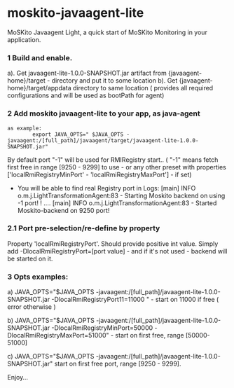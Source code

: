# moskito-javaagent-lite
MoSKito Javaagent Light, a quick start of MoSKito Monitoring in your application.


### 1 Build and enable.

  a). Get javaagent-lite-1.0.0-SNAPSHOT.jar  artifact from {javaagent-home}/target - directory  and   put it to  some location
  b). Get {javaagent-home}/target/appdata  directory to same location ( provides all required configurations and will be used as bootPath for agent)

### 2 Add  moskito javaagent-lite to your app, as  java-agent
   	as example:
			export JAVA_OPTS=" $JAVA_OPTS -javaagent:/[full_path]/javaagent/target/javaagent-lite-1.0.0-SNAPSHOT.jar"

    
   By default port "-1" will be used for RMIRegistry start.. ( "-1" means  fetch first free  in range [9250 - 9299] to use  - or any other preset with 
   properties ['localRmiRegistryMinPort' - 'localRmiRegistryMaxPort'] - if set) 
   - You will be able to find real Registry port in Logs:
    	[main] INFO   o.m.j.LightTransformationAgent:83 - Starting Moskito backend on using -1 port! !
    	....
    	[main] INFO   o.m.j.LightTransformationAgent:83 - Started Moskito-backend on 9250 port!
 
### 2.1 Port pre-selection/re-define by property

   Property 'localRmiRegistryPort'. Should provide positive int value.
   Simply add -DlocalRmiRegistryPort=[port value] - and if it's not used - backend will be started on it.
    
    
### 3 Opts examples:    
    
    
    
   a) JAVA_OPTS="$JAVA_OPTS -javaagent:/[full_path]/javaagent-lite-1.0.0-SNAPSHOT.jar -DlocalRmiRegistryPort11=11000 " - start on 11000 if free ( error otherwise )
   
   b) JAVA_OPTS="$JAVA_OPTS -javaagent:/[full_path]/javaagent-lite-1.0.0-SNAPSHOT.jar -DlocalRmiRegistryMinPort=50000 -DlocalRmiRegistryMaxPort=51000" - start on first free,
    range [50000-51000]
    
   c) JAVA_OPTS="$JAVA_OPTS -javaagent:/[full_path]/javaagent-lite-1.0.0-SNAPSHOT.jar"  start on first free port, range [9250 - 9299].


Enjoy…